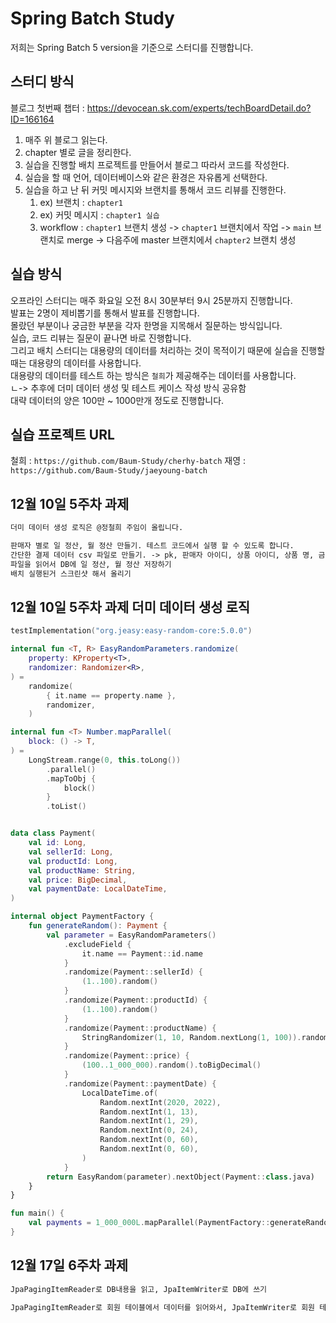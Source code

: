 # Spring Batch Study

저희는 Spring Batch 5 version을 기준으로 스터디를 진행합니다.

## 스터디 방식

블로그 첫번째 챕터 : https://devocean.sk.com/experts/techBoardDetail.do?ID=166164

1. 매주 위 블로그 읽는다.
2. chapter 별로 글을 정리한다.
3. 실습을 진행할 배치 프로젝트를 만들어서 블로그 따라서 코드를 작성한다.
4. 실습을 할 때 언어, 데이터베이스와 같은 환경은 자유롭게 선택한다.
5. 실습을 하고 난 뒤 커밋 메시지와 브랜치를 통해서 코드 리뷰를 진행한다.
   1. ex) 브랜치 : `chapter1`
   2. ex) 커밋 메시지 : `chapter1 실습`
   3. workflow : `chapter1` 브랜치 생성 -> `chapter1` 브랜치에서 작업 -> `main` 브랜치로 merge -> 다음주에 master 브랜치에서 `chapter2` 브랜치 생성

## 실습 방식

오프라인 스터디는 매주 화요일 오전 8시 30분부터 9시 25분까지 진행합니다.  
발표는 2명이 제비뽑기를 통해서 발표를 진행합니다.  
몰랐던 부분이나 궁금한 부분을 각자 한명을 지목해서 질문하는 방식입니다.  
실습, 코드 리뷰는 질문이 끝나면 바로 진행합니다.  
그리고 배치 스터디는 대용량의 데이터를 처리하는 것이 목적이기 때문에 실습을 진행할 때는 대용량의 데이터를 사용합니다.  
대용량의 데이터를 테스트 하는 방식은 `철희`가 제공해주는 데이터를 사용합니다.   
  ㄴ-> 추후에 더미 데이터 생성 및 테스트 케이스 작성 방식 공유함  
대략 데이터의 양은 100만 ~ 1000만개 정도로 진행합니다.  

## 실습 프로젝트 URL

철희 : `https://github.com/Baum-Study/cherhy-batch`
재영 : `https://github.com/Baum-Study/jaeyoung-batch`

## 12월 10일 5주차 과제
```markdown
더미 데이터 생성 로직은 @정철희 주임이 올립니다.

판매자 별로 일 정산, 월 정산 만들기. 테스트 코드에서 실행 할 수 있도록 합니다.
간단한 결제 데이터 csv 파일로 만들기. -> pk, 판매자 아이디, 상품 아이디, 상품 명, 금액, 결제 일자
파일을 읽어서 DB에 일 정산, 월 정산 저장하기
배치 실행된거 스크린샷 해서 올리기
```

## 12월 10일 5주차 과제 더미 데이터 생성 로직
```Kotlin
testImplementation("org.jeasy:easy-random-core:5.0.0")

internal fun <T, R> EasyRandomParameters.randomize(
    property: KProperty<T>,
    randomizer: Randomizer<R>,
) =
    randomize(
        { it.name == property.name },
        randomizer,
    )

internal fun <T> Number.mapParallel(
    block: () -> T,
) =
    LongStream.range(0, this.toLong())
        .parallel()
        .mapToObj {
            block()
        }
        .toList()


data class Payment(
    val id: Long,
    val sellerId: Long,
    val productId: Long,
    val productName: String,
    val price: BigDecimal,
    val paymentDate: LocalDateTime,
)

internal object PaymentFactory {
    fun generateRandom(): Payment {
        val parameter = EasyRandomParameters()
            .excludeField {
                it.name == Payment::id.name
            }
            .randomize(Payment::sellerId) {
                (1..100).random()
            }
            .randomize(Payment::productId) {
                (1..100).random()
            }
            .randomize(Payment::productName) {
                StringRandomizer(1, 10, Random.nextLong(1, 100)).randomValue
            }
            .randomize(Payment::price) {
                (100..1_000_000).random().toBigDecimal()
            }
            .randomize(Payment::paymentDate) {
                LocalDateTime.of(
                    Random.nextInt(2020, 2022),
                    Random.nextInt(1, 13),
                    Random.nextInt(1, 29),
                    Random.nextInt(0, 24),
                    Random.nextInt(0, 60),
                    Random.nextInt(0, 60),
                )
            }
        return EasyRandom(parameter).nextObject(Payment::class.java)
    }
}

fun main() {
    val payments = 1_000_000L.mapParallel(PaymentFactory::generateRandom)
}
```

## 12월 17일 6주차 과제
```markdown
JpaPagingItemReader로 DB내용을 읽고, JpaItemWriter로 DB에 쓰기

JpaPagingItemReader로 회원 테이블에서 데이터를 읽어와서, JpaItemWriter로 회원 테이블에 데이터를 삭제하고 CASCADE로 연결된 IMAGE 테이블에 데이터를 삭제한다.
```